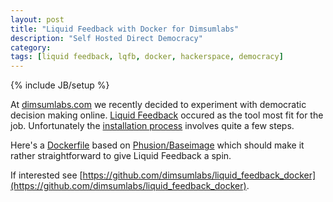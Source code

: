 ```yaml
---
layout: post
title: "Liquid Feedback with Docker for Dimsumlabs"
description: "Self Hosted Direct Democracy"
category: 
tags: [liquid feedback, lqfb, docker, hackerspace, democracy]
---
```

{% include JB/setup %}

At [dimsumlabs.com](http://dimsumlabs.com) we recently decided to experiment with democratic decision
making online. [Liquid Feedback](http://liquidfeedback.org/) occured as the
tool most fit for the job. Unfortunately the [installation
process](http://dev.liquidfeedback.org/trac/lf/wiki/installation) involves
quite a few steps.

Here's a
[Dockerfile](https://github.com/dimsumlabs/liquid_feedback_docker/blob/master/Dockerfile) based on 
[Phusion/Baseimage](https://github.com/phusion/baseimage-docker) which 
should make it rather straightforward to give Liquid Feedback a spin.

If interested see  [https://github.com/dimsumlabs/liquid_feedback_docker](https://github.com/dimsumlabs/liquid_feedback_docker).

